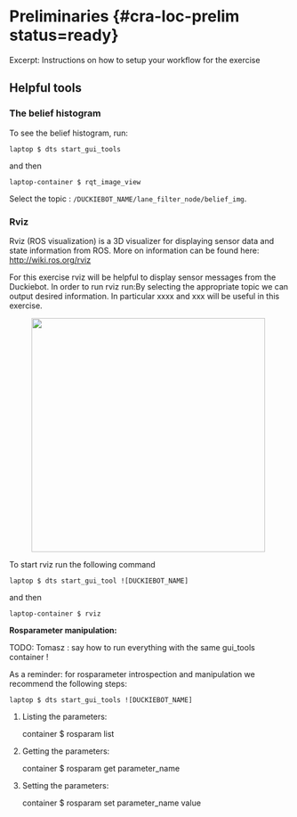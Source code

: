 # Preliminaries {#cra-loc-prelim status=ready}

Excerpt: Instructions on how to setup your workflow for the exercise 

## Helpful tools

### The belief histogram

To see the belief histogram, run:

    laptop $ dts start_gui_tools

and then

    laptop-container $ rqt_image_view

Select the topic : `/DUCKIEBOT_NAME/lane_filter_node/belief_img`.

### Rviz

Rviz (ROS visualization) is a 3D visualizer for displaying sensor data and state information from ROS. More on information can be found here: http://wiki.ros.org/rviz

For this exercise rviz will be helpful to display sensor messages from the Duckiebot. In order to run rviz run:By selecting the appropriate topic we can output desired information. In particular xxxx and xxx will be useful in this exercise.

<figure>
<img style="width:30em" src="images/rosviz_screenshot.png"/>
</figure>

To start rviz run the following command

    laptop $ dts start_gui_tool ![DUCKIEBOT_NAME]

and then

    laptop-container $ rviz
  
**Rosparameter manipulation:**

TODO: Tomasz : say how to run everything with the same gui_tools container !

As a reminder: for rosparameter introspection and manipulation we recommend the following steps:

    laptop $ dts start_gui_tools ![DUCKIEBOT_NAME]

1) Listing the parameters:

    container $ rosparam list

2) Getting the parameters:

    container $ rosparam get parameter_name

3) Setting the parameters:

    container $ rosparam set parameter_name value

